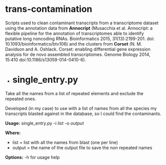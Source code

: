 # trans-contamination
Scripts used to clean contaminant transcripts from a transcriptome dataset using the annotation data from **Annocript** (Musacchia et al. Annocript: a flexible pipeline for the annotation of transcriptomes able to identify putative long noncoding RNAs. Bioinformatics 2015, 31(13):2199-201. doi: 10.1093/bioinformatics/btv106) and the clusters from **Corset** (N. M. Davidson and A. Oshlack. Corset: enabling differential gene expression analysis for de novo assembled transcriptomes. Genome Biology 2014, 15:410  doi:10.1186/s13059-014-0410-6).


- # single_entry.py
Take all the names from a list of repeated elements and exclude the repeated ones.

Developed (in my case) to use with a list of names from all the species my transcripts 
blasted against in the database, so I could find the contaminants.

**Usage:** 
single_entry.py -i *list* -o *output*

**Where:** 
- list = list with all the names from blast (one per line)
- output = the name of the output file to save the non repeated names

**Options:**
-h for usage help
